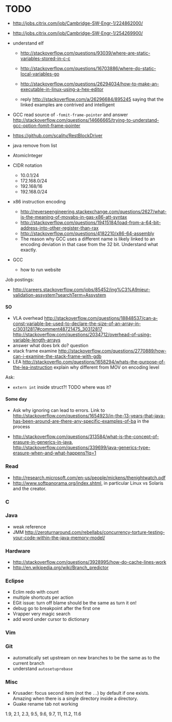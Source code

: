 # TODO

-   <http://jobs.citrix.com/job/Cambridge-SW-Engr-1/224862000/>
-   <http://jobs.citrix.com/job/Cambridge-SW-Engr-1/254269900/>

-   understand elf

    - http://stackoverflow.com/questions/93039/where-are-static-variables-stored-in-c-c
    - http://stackoverflow.com/questions/16703886/where-do-static-local-variables-go

    - http://stackoverflow.com/questions/26294034/how-to-make-an-executable-in-linux-using-a-hex-editor
    - reply http://stackoverflow.com/a/26296684/895245 saying that the linked examples are contrived and intelligent

-   GCC read source of `-fomit-frame-pointer` and answer <http://stackoverflow.com/questions/14666665/trying-to-understand-gcc-option-fomit-frame-pointer>

- https://github.com/scality/RestBlockDriver

- java remove from list

- AtomicInteger

- CIDR notation

    - 10.0.1/24
    - 172.168.0/24
    - 192.168/16
    - 192.168.0/24

-   x86 instruction encoding

    - http://reverseengineering.stackexchange.com/questions/2627/what-is-the-meaning-of-movabs-in-gas-x86-att-syntax
    - http://stackoverflow.com/questions/19415184/load-from-a-64-bit-address-into-other-register-than-rax
    - http://stackoverflow.com/questions/4182210/x86-64-assembly
    - The reason why GCC uses a different name is likely linked to an encoding deviation in that case from the 32 bit. Understand what exactly.

-   GCC

    -  how to run website

Job postings:

- http://careers.stackoverflow.com/jobs/85452/ing%C3%A9nieur-validation-assystem?searchTerm=Assystem

#### SO

- VLA overhead <http://stackoverflow.com/questions/18848537/can-a-const-variable-be-used-to-declare-the-size-of-an-array-in-c/30312817#comment48721475_30312817> <http://stackoverflow.com/questions/2034712/overhead-of-using-variable-length-arrays>
- answer what does brk do? question
- stack frame examine http://stackoverflow.com/questions/2770889/how-can-i-examine-the-stack-frame-with-gdb
- LEA http://stackoverflo.com/questions/1658294/whats-the-purpose-of-the-lea-instruction explain why different from MOV on encoding level

Ask:

- `extern int` inside struct?! TODO where was it?

#### Some day

-   Ask why ignoring can lead to errors. Link to <http://stackoverflow.com/questions/1654923/in-the-13-years-that-java-has-been-around-are-there-any-specific-examples-of-ba> in the process

-   <http://stackoverflow.com/questions/313584/what-is-the-concept-of-erasure-in-generics-in-java>, <http://stackoverflow.com/questions/339699/java-generics-type-erasure-when-and-what-happens?lq=1>

### Read

- <http://research.microsoft.com/en-us/people/mickens/thenightwatch.pdf>
- <http://www.softpanorama.org/index.shtml>, in particular Linux vs Solaris and the creator.

### C

### Java

- weak reference
- JMM http://zeroturnaround.com/rebellabs/concurrency-torture-testing-your-code-within-the-java-memory-model/

### Hardware

- http://stackoverflow.com/questions/3928995/how-do-cache-lines-work
- http://en.wikipedia.org/wiki/Branch_predictor

### Eclipse

- Eclim redo with count
- multiple shortcuts per action
- EGit issue: turn off blame should be the same as turn it on!
- debug go to breakpoint after the first one
- Vrapper very magic search
- add word under cursor to dictionary

### Vim

### Git

- automatically set upstream on new branches to be the same as to the current branch
- understand `autosetuprebase`

### Misc

- Krusader: focus second item (not the `..`) by default if one exists. Amazing when there is a single directory inside a directory.
- Guake rename tab not working

1.9, 2.1, 2.3, 9.5, 9.6, 9.7, 11, 11.2, 11.6
